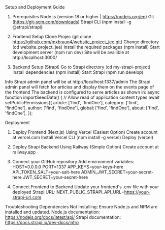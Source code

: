 Setup and Deployment Guide

1. Prerequisites
Node.js (version 18 or higher | https://nodejs.org/en)
Git (https://git-scm.com/downloads)
Strapi CLI (npm install -g @strapi/strapi)


2. Frontend Setup
Clone Projec (git clone https://github.com/mxbraun4/website_project_jee.git)
Change directory (cd website_project_jee)
Install the required packages (npm install)
Start development server (npm run dev)
Site will be availible at http://localhost:3000/


3. Backend Setup (Strapi)
Go to Strapi directory (cd my-strapi-project)
Install dependencies (npm install)
Start Strapi (npm run develop)

Info
Strapi admin panel will be at http://localhost:1337/admin
The Strapi admin panel will fetch for articles and display them on the events page of the frontend
The backend is configured to serve articles as shown in:
async function importSeedData() {
  // Allow read of application content types
  await setPublicPermissions({
    article: ['find', 'findOne'],
    category: ['find', 'findOne'],
    author: ['find', 'findOne'],
    global: ['find', 'findOne'],
    about: ['find', 'findOne'],
  });




Deployment
1. Deploy Frontend (Next.js)
Using Vercel (Easiest Option)
Create account at vercel.com
Install Vercel CLI (npm install -g vercel)
Deploy (vercel)

2. Deploy Strapi Backend
Using Railway (Simple Option)
Create account at railway.app
2. Connect your GitHub repository
Add environment variables:
HOST=0.0.0.0
PORT=1337
APP_KEYS=your-keys-here
API_TOKEN_SALT=your-salt-here
ADMIN_JWT_SECRET=your-secret-here
JWT_SECRET=your-secret-here

3. Connect Frontend to Backend
Update your frontend's .env file with your deployed Strapi URL:
NEXT_PUBLIC_STRAPI_API_URL=https://your-strapi-url.com




Troubleshooting
Dependencies Not Installing: Ensure Node.js and NPM are installed and updated.
Node.js documentation: https://nodejs.org/docs/latest/api/
Strapi documentation: https://docs.strapi.io/dev-docs/intro
